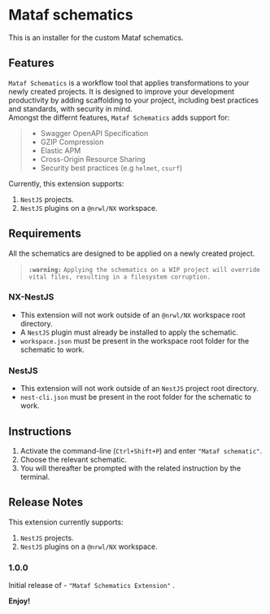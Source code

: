 # Mataf schematics

This is an installer for the custom Mataf schematics.

## Features
`Mataf Schematics` is a workflow tool that applies transformations to your newly created projects. It is designed to improve your development productivity by adding scaffolding to your project, including best practices and standards, with security in mind. <br />
Amongst the differnt features, `Mataf Schematics` adds support for:

>- Swagger OpenAPI Specification
>- GZIP Compression
>- Elastic APM
>- Cross-Origin Resource Sharing
>- Security best practices (e.g `helmet`, `csurf`)

Currently, this extension supports:
1. `NestJS` projects.
2. `NestJS` plugins on a `@nrwl/NX` workspace.

## Requirements
All the schematics are designed to be applied on a newly created project. 
>**`:warning:`** `Applying the schematics on a WIP project will override vital files, resulting in a filesystem corruption.`

### NX-NestJS
-   This extension will not work outside of an `@nrwl/NX` workspace root directory.
-   A `NestJS` plugin must already be installed to apply the schematic.
-   `workspace.json` must be present in the workspace root folder for the schematic to work. 
### NestJS
-   This extension will not work outside of an `NestJS` project root directory.
-   `nest-cli.json` must be present in the root folder for the schematic to work. 

## Instructions

1. Activate the command-line (`Ctrl+Shift+P`) and enter `"Mataf schematic"`.
2. Choose the relevant schematic.
3. You will thereafter be prompted with the related instruction by the terminal.

## Release Notes

This extension currently supports:
1. `NestJS` projects.
2. `NestJS` plugins on a `@nrwl/NX` workspace.

### 1.0.0

Initial release of - `"Mataf Schematics Extension"` .

**Enjoy!**
